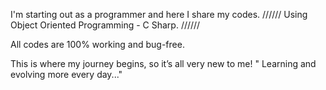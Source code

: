 I'm starting out as a programmer and here I share my codes.
////// Using Object Oriented Programming - C Sharp. //////

All codes are 100% working and bug-free.

This is where my journey begins, so it’s all very new to me!
"
Learning and evolving more every day..."
